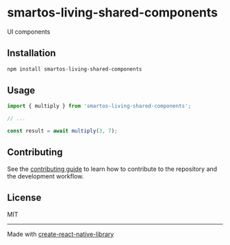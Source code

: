 # smartos-living-shared-components

UI components

## Installation

```sh
npm install smartos-living-shared-components
```

## Usage


```js
import { multiply } from 'smartos-living-shared-components';

// ...

const result = await multiply(3, 7);
```


## Contributing

See the [contributing guide](CONTRIBUTING.md) to learn how to contribute to the repository and the development workflow.

## License

MIT

---

Made with [create-react-native-library](https://github.com/callstack/react-native-builder-bob)
